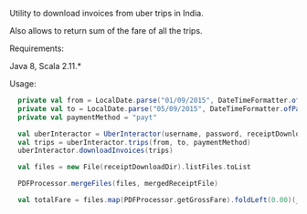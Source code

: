 Utility to download invoices from uber trips in India.

Also allows to return sum of the fare of all the trips.

Requirements:

Java 8, Scala 2.11.*

Usage:
``` scala
  private val from = LocalDate.parse("01/09/2015", DateTimeFormatter.ofPattern("dd/MM/yyyy"))
  private val to = LocalDate.parse("05/09/2015", DateTimeFormatter.ofPattern("dd/MM/yyyy"))
  private val paymentMethod = "payt"

  val uberInteractor = UberInteractor(username, password, receiptDownloadDir)
  val trips = uberInteractor.trips(from, to, paymentMethod)
  uberInteractor.downloadInvoices(trips)

  val files = new File(receiptDownloadDir).listFiles.toList

  PDFProcessor.mergeFiles(files, mergedReceiptFile)

  val totalFare = files.map(PDFProcessor.getGrossFare).foldLeft(0.00)(_+_)
```
